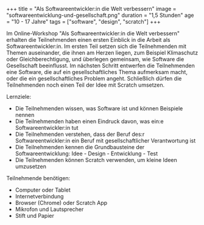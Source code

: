 +++
title = "Als Softwareentwickler:in die Welt verbessern"
image = "softwareentwicklung-und-gesellschaft.png"
duration = "1,5 Stunden"
age = "10 - 17 Jahre"
tags = ["software", "design", "scratch"]
+++

Im Online-Workshop "Als Softwareentwickler:in die Welt verbessern" erhalten die Teilnehmenden einen ersten Einblick in die Arbeit als Softwareentwickler:in.
Im ersten Teil setzen sich die Teilnehmenden mit Themen auseinander, die ihnen am Herzen liegen, zum Beispiel Klimaschutz oder Gleichberechtigung, 
und überlegen gemeinsam, wie Software die Gesellschaft beeinflusst. Im nächsten Schritt entwerfen die Teilnehmenden eine Software, die auf ein gesellschaftliches Thema 
aufmerksam macht, oder die ein gesellschaftliches Problem angeht. Schließlich dürfen die Teilnehmenden noch einen Teil der Idee mit Scratch umsetzen.

Lernziele:
* Die Teilnehmenden wissen, was Software ist und können Beispiele nennen
* Die Teilnehmenden haben einen Eindruck davon, was ein:e Softwareentwickler:in tut
* Die Teilnehmenden verstehen, dass der Beruf des:r Softwareentwickler:in ein Beruf mit gesellschaftlicher Verantwortung ist
* Die Teilnehmenden kennen die Grundbausteine der Softwareentwicklung: Idee - Design - Entwicklung - Test
* Die Teilnehmenden können Scratch verwenden, um kleine Ideen umzusetzen

Teilnehmende benötigen:
* Computer oder Tablet
* Internetverbindung
* Browser (Chrome) oder Scratch App
* Mikrofon und Lautsprecher
* Stift und Papier